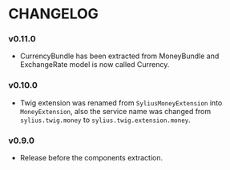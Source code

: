 CHANGELOG
=========

### v0.11.0

* CurrencyBundle has been extracted from MoneyBundle and ExchangeRate model is
  now called Currency.

### v0.10.0

* Twig extension was renamed from `SyliusMoneyExtension` into `MoneyExtension`,
  also the service name was changed from `sylius.twig.money` to `sylius.twig.extension.money`.

### v0.9.0

* Release before the components extraction.

